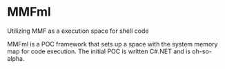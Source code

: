 # MMFml
Utilizing MMF as a execution space for shell code

MMFml is a POC framework that sets up a space with the system memory map for code execution. 
The initial POC is written C#.NET and is oh-so-alpha.
